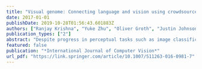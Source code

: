 ```yaml
---
title: "Visual genome: Connecting language and vision using crowdsourced dense image annotations"
date: 2017-01-01
publishDate: 2019-10-28T01:56:43.601883Z
authors: ["Ranjay Krishna", "Yuke Zhu", "Oliver Groth", "Justin Johnson", "Kenji Hata", "Joshua Kravitz", "Stephanie Chen", "Yannis Kalantidis", "Li-Jia Li", "David A Shamma", " others"]
publication_types: ["2"]
abstract: "Despite progress in perceptual tasks such as image classification, computers still perform poorly on cognitive tasks such as image description and question answering. Cognition is core to tasks that involve not just recognizing, but reasoning about our visual world. However, models used to tackle the rich content in images for cognitive tasks are still being trained using the same datasets designed for perceptual tasks. To achieve success at cognitive tasks, models need to understand the interactions and relationships between objects in an image. When asked “What vehicle is the person riding?”, computers will need to identify the objects in an image as well as the relationships riding(man, carriage) and pulling(horse, carriage) to answer correctly that “the person is riding a horse-drawn carriage.” In this paper, we present the Visual Genome dataset to enable the modeling of such relationships. We collect dense annotations of objects, attributes, and relationships within each image to learn these models. Specifically, our dataset contains over 108K images where each image has an average of   35 objects,   26  attributes, and   21  pairwise relationships between objects. We canonicalize the objects, attributes, relationships, and noun phrases in region descriptions and questions answer pairs to WordNet synsets. Together, these annotations represent the densest and largest dataset of image descriptions, objects, attributes, relationships, and question answer pairs."
featured: false
publication: "*International Journal of Computer Vision*"
url_pdf: "https://link.springer.com/article/10.1007/S11263-016-0981-7"
---
```


